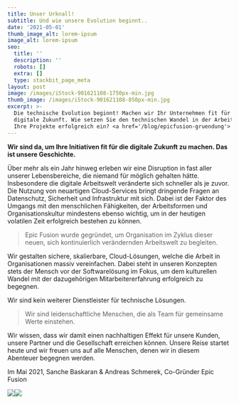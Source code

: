```yaml
---
title: Unser Urknall!
subtitle: Und wie unsere Evolution beginnt..
date: '2021-05-01'
thumb_image_alt: lorem-ipsum
image_alt: lorem-ipsum
seo:
  title: ''
  description: ''
  robots: []
  extra: []
  type: stackbit_page_meta
layout: post
image: /images/iStock-901621108-1750px-min.jpg
thumb_image: /images/iStock-901621108-850px-min.jpg
excerpt: >-
  Die technische Evolution beginnt! Machen wir Ihr Unternehmen fit für die
  digitale Zukunft. Wie setzen Sie den technischen Wandel in der Arbeitswelt für
  Ihre Projekte erfolgreich ein? <a href='/blog/epicfusion-gruendung'>
---
```

**Wir sind da, um Ihre Initiativen fit für die digitale Zukunft zu machen. Das ist unsere Geschichte.**

Über mehr als ein Jahr hinweg erleben wir eine Disruption in fast aller unserer Lebensbereiche, die niemand für möglich gehalten hätte. Insbesondere die digitale Arbeitswelt veränderte sich schneller als je zuvor. Die Nutzung von neuartigen Cloud-Services bringt dringende Fragen an Datenschutz, Sicherheit und Infrastruktur mit sich. Dabei ist der Faktor des Umgangs mit den menschlichen Fähigkeiten, der Arbeitsformen und Organisationskultur mindestens ebenso wichtig, um in der heutigen volatilen Zeit erfolgreich bestehen zu können.

> Epic Fusion wurde gegründet, um Organisation im Zyklus dieser neuen, sich kontinuierlich verändernden Arbeitswelt zu begleiten.

Wir gestalten sichere, skalierbare, Cloud-Lösungen, welche die Arbeit in Organisationen massiv vereinfachen. Dabei steht in unseren Konzepten stets der Mensch vor der Softwarelösung im Fokus, um dem kulturellen Wandel mit der dazugehörigen Mitarbeitererfahrung erfolgreich zu begegnen.

Wir sind kein weiterer Dienstleister für technische Lösungen.

> Wir sind leidenschaftliche Menschen, die als Team für gemeinsame Werte einstehen.

Wir wissen, dass wir damit einen nachhaltigen Effekt für unsere Kunden, unsere Partner und die Gesellschaft erreichen können. Unsere Reise startet heute und wir freuen uns auf alle Menschen, denen wir in diesem Abenteuer begegnen werden.

Im Mai 2021, Sanche Baskaran & Andreas Schmerek, Co-Gründer Epic Fusion

![](/\_static/app-assets/images/Blog-Sanche-min.png)![](/\_static/app-assets/images/Blog-Andreas-min.png)

